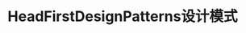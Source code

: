 ---
layout: book
title: HeadFirstDesignPatterns设计模式
category: 书香
tags: 
keywords: HeadFirstDesignPatterns
books: 
    - title: HeadFirst Design Patterns
      status: 在读
      author: Eric Freeman,etc.
      publisher: OREILLY
      language: 中英文
      link: 
      cover: http://o835t7sp4.bkt.clouddn.com/image/bookCovers/DesignPatterns.jpg
      description: 个人觉得比较适合作为设计模式学习的入门书籍。
---